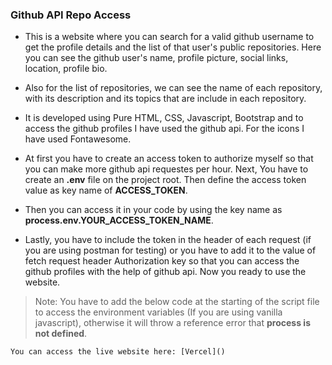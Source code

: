 ### Github API Repo Access

- This is a website where you can search for a valid github username to get the profile details and the list of that user's public repositories. Here you can see the github user's name, profile picture, social links, location, profile bio.

- Also for the list of repositories, we can see the name of each repository, with its description and its topics that are include in each repository.

- It is developed using Pure HTML, CSS, Javascript, Bootstrap and to access the github profiles I have used the github api. For the icons I have used Fontawesome.

- At first you have to create an access token to authorize myself so that you can make more github api requestes per hour. Next, You have to create an **.env** file on the project root. Then define the access token value as key name of **ACCESS_TOKEN**.

- Then you can access it in your code by using the key name as **process.env.YOUR_ACCESS_TOKEN_NAME**.

- Lastly, you have to include the token in the header of each request (if you are using postman for testing) or you have to add it to the value of fetch request header Authorization key so that you can access the github profiles with the help of github api. Now you ready to use the website.

> Note: You have to add the below code at the starting of the script file to access the environment variables (If you are using vanilla javascript), otherwise it will throw a reference error that **process is not defined**.


    You can access the live website here: [Vercel]()
